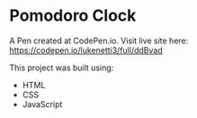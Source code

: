 # Pomodoro Clock
 A Pen created at CodePen.io. Visit live site here: https://codepen.io/lukenetti3/full/ddBvad
 
This project was built using: 
<ul>
 <li>HTML</li>
 <li>CSS</li>
 <li>JavaScript</li>
</ul>

 
